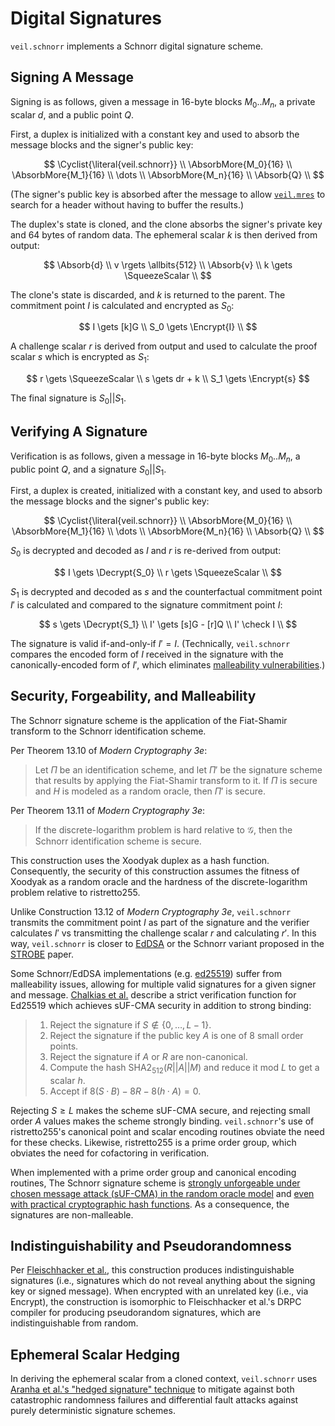 # Digital Signatures

`veil.schnorr` implements a Schnorr digital signature scheme.

## Signing A Message

Signing is as follows, given a message in 16-byte blocks $M_0..M_n$, a private scalar $d$, and a public point $Q$.

First, a duplex is initialized with a constant key and used to absorb the message blocks and the signer's public key:

$$
\Cyclist{\literal{veil.schnorr}} \\
\AbsorbMore{M_0}{16} \\
\AbsorbMore{M_1}{16} \\
\dots \\
\AbsorbMore{M_n}{16} \\
\Absorb{Q} \\
$$

(The signer's public key is absorbed after the message to allow [`veil.mres`](mres.md) to search for a header without
having to buffer the results.)

The duplex's state is cloned, and the clone absorbs the signer's private key and 64 bytes of random data. The
ephemeral scalar $k$ is then derived from output:

$$
\Absorb{d} \\
v \rgets \allbits{512} \\
\Absorb{v} \\
k \gets \SqueezeScalar \\
$$

The clone's state is discarded, and $k$ is returned to the parent. The commitment point $I$ is calculated and encrypted
as $S_0$:

$$
I \gets [k]G \\
S_0 \gets \Encrypt{I} \\
$$

A challenge scalar $r$ is derived from output and used to calculate the proof scalar $s$ which is encrypted as $S_1$:

$$
r \gets \SqueezeScalar \\
s \gets dr + k \\
S_1 \gets \Encrypt{s}
$$

The final signature is $S_0 || S_1$.

## Verifying A Signature

Verification is as follows, given a message in 16-byte blocks $M_0..M_n$, a public point $Q$, and a signature
$S_0 || S_1$.

First, a duplex is created, initialized with a constant key, and used to absorb the message blocks and the signer's
public key:

$$
\Cyclist{\literal{veil.schnorr}} \\
\AbsorbMore{M_0}{16} \\
\AbsorbMore{M_1}{16} \\
\dots \\
\AbsorbMore{M_n}{16} \\
\Absorb{Q} \\
$$

$S_0$ is decrypted and decoded as $I$ and $r$ is re-derived from output:

$$
I \gets \Decrypt{S_0} \\
r \gets \SqueezeScalar \\
$$

$S_1$ is decrypted and decoded as $s$ and the counterfactual commitment point $I'$ is calculated and compared to the
signature commitment point $I$:

$$
s \gets \Decrypt{S_1} \\
I' \gets [s]G - [r]Q \\
I' \check I \\
$$

The signature is valid if-and-only-if $I' = I$. (Technically, `veil.schnorr` compares the encoded form of $I$ received
in the signature with the canonically-encoded form of $I'$, which eliminates
[malleability vulnerabilities][reconstruct].)

## Security, Forgeability, and Malleability

The Schnorr signature scheme is the application of the Fiat-Shamir transform to the Schnorr identification scheme.

Per Theorem 13.10 of _Modern Cryptography 3e_:

> Let $\Pi$ be an identification scheme, and let $\Pi'$ be the signature scheme that results by applying the Fiat-Shamir
> transform to it. If $\Pi$ is secure and $H$ is modeled as a random oracle, then $\Pi'$ is secure.

Per Theorem 13.11 of _Modern Cryptography 3e_:

> If the discrete-logarithm problem is hard relative to $\mathcal{G}$, then the Schnorr identification scheme is secure.

This construction uses the Xoodyak duplex as a hash function. Consequently, the security of this construction assumes
the fitness of Xoodyak as a random oracle and the hardness of the discrete-logarithm problem relative to ristretto255.

Unlike Construction 13.12 of _Modern Cryptography 3e_, `veil.schnorr` transmits the commitment point $I$ as part of the
signature and the verifier calculates $I'$ vs transmitting the challenge scalar $r$ and calculating $r'$. In this way, 
`veil.schnorr` is closer to [EdDSA][ed25519] or the Schnorr variant proposed in the [STROBE][strobe] paper.

Some Schnorr/EdDSA implementations (e.g. [ed25519][ed25519]) suffer from malleability issues, allowing for multiple
valid signatures for a given signer and message. [Chalkias et al.][eddsa] describe a strict verification function for
Ed25519 which achieves sUF-CMA security in addition to strong binding:

> 1. Reject the signature if $S \not\in \{0,\ldots,L−1\}$.
> 2. Reject the signature if the public key $A$ is one of 8 small order points.
> 3. Reject the signature if $A$ or $R$ are non-canonical.
> 4. Compute the hash $\text{SHA2}_{512}(R||A||M)$ and reduce it mod $L$ to get a scalar $h$.
> 5. Accept if $8(S·B)−8R−8(h·A)=0$.

Rejecting $S \geq L$ makes the scheme sUF-CMA secure, and rejecting small order $A$ values makes the scheme strongly
binding. `veil.schnorr`'s use of ristretto255's canonical point and scalar encoding routines obviate the need for these
checks. Likewise, ristretto255 is a prime order group, which obviates the need for cofactoring in verification.

When implemented with a prime order group and canonical encoding routines, The Schnorr signature scheme is
[strongly unforgeable under chosen message attack (sUF-CMA) in the random oracle model][schnorr-cma] and
[even with practical cryptographic hash functions][schnorr-hash]. As a consequence, the signatures are non-malleable.

## Indistinguishability and Pseudorandomness

Per [Fleischhacker et al.][ind-sig], this construction produces indistinguishable signatures (i.e., signatures which do
not reveal anything about the signing key or signed message). When encrypted with an unrelated key (i.e., via 
$\text{Encrypt}$), the construction is isomorphic to Fleischhacker et al.'s DRPC compiler for producing pseudorandom
signatures, which are indistinguishable from random.

## Ephemeral Scalar Hedging

In deriving the ephemeral scalar from a cloned context, `veil.schnorr` uses [Aranha et al.'s
"hedged signature" technique][hedge] to mitigate against both catastrophic randomness failures and differential fault
attacks against purely deterministic signature schemes.

[ed25519]: https://eprint.iacr.org/2020/823.pdf

[eddsa]: https://eprint.iacr.org/2020/1244.pdf

[schnorr-cma]: https://www.di.ens.fr/david.pointcheval/Documents/Papers/2000_joc.pdf

[schnorr-hash]: http://www.neven.org/papers/schnorr.pdf

[ind-sig]: https://eprint.iacr.org/2011/673.pdf

[hedge]: https://eprint.iacr.org/2019/956.pdf

[strobe]: https://eprint.iacr.org/2017/003.pdf

[reconstruct]: https://buttondown.email/cryptography-dispatches/archive/cryptography-dispatches-reconstruct-instead-of/